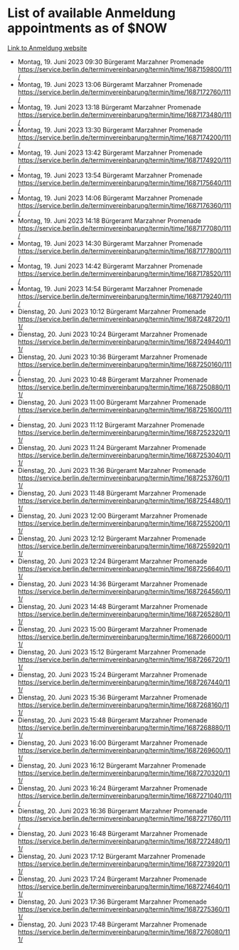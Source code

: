 # List of available Anmeldung appointments as of $NOW
[Link to Anmeldung website](https://service.berlin.de/terminvereinbarung/termin/tag.php?termin=1&anliegen[]=120686&dienstleisterlist=122210,122217,327316,122219,327312,122227,327314,122231,327346,122243,327348,122254,122252,329742,122260,329745,122262,329748,122271,327278,122273,327274,122277,327276,330436,122280,327294,122282,327290,122284,327292,122291,327270,122285,327266,122286,327264,122296,327268,150230,329760,122297,327286,122294,327284,122312,329763,122314,329775,122304,327330,122311,327334,122309,327332,317869,122281,327352,122279,329772,122283,122276,327324,122274,327326,122267,329766,122246,327318,122251,327320,122257,327322,122208,327298,122226,327300&herkunft=http%3A%2F%2Fservice.berlin.de%2Fdienstleistung%2F120686%2F)
- Montag, 19. Juni 2023 09:30 Bürgeramt Marzahner Promenade https://service.berlin.de/terminvereinbarung/termin/time/1687159800/111/
- Montag, 19. Juni 2023 13:06 Bürgeramt Marzahner Promenade https://service.berlin.de/terminvereinbarung/termin/time/1687172760/111/
- Montag, 19. Juni 2023 13:18 Bürgeramt Marzahner Promenade https://service.berlin.de/terminvereinbarung/termin/time/1687173480/111/
- Montag, 19. Juni 2023 13:30 Bürgeramt Marzahner Promenade https://service.berlin.de/terminvereinbarung/termin/time/1687174200/111/
- Montag, 19. Juni 2023 13:42 Bürgeramt Marzahner Promenade https://service.berlin.de/terminvereinbarung/termin/time/1687174920/111/
- Montag, 19. Juni 2023 13:54 Bürgeramt Marzahner Promenade https://service.berlin.de/terminvereinbarung/termin/time/1687175640/111/
- Montag, 19. Juni 2023 14:06 Bürgeramt Marzahner Promenade https://service.berlin.de/terminvereinbarung/termin/time/1687176360/111/
- Montag, 19. Juni 2023 14:18 Bürgeramt Marzahner Promenade https://service.berlin.de/terminvereinbarung/termin/time/1687177080/111/
- Montag, 19. Juni 2023 14:30 Bürgeramt Marzahner Promenade https://service.berlin.de/terminvereinbarung/termin/time/1687177800/111/
- Montag, 19. Juni 2023 14:42 Bürgeramt Marzahner Promenade https://service.berlin.de/terminvereinbarung/termin/time/1687178520/111/
- Montag, 19. Juni 2023 14:54 Bürgeramt Marzahner Promenade https://service.berlin.de/terminvereinbarung/termin/time/1687179240/111/
- Dienstag, 20. Juni 2023 10:12 Bürgeramt Marzahner Promenade https://service.berlin.de/terminvereinbarung/termin/time/1687248720/111/
- Dienstag, 20. Juni 2023 10:24 Bürgeramt Marzahner Promenade https://service.berlin.de/terminvereinbarung/termin/time/1687249440/111/
- Dienstag, 20. Juni 2023 10:36 Bürgeramt Marzahner Promenade https://service.berlin.de/terminvereinbarung/termin/time/1687250160/111/
- Dienstag, 20. Juni 2023 10:48 Bürgeramt Marzahner Promenade https://service.berlin.de/terminvereinbarung/termin/time/1687250880/111/
- Dienstag, 20. Juni 2023 11:00 Bürgeramt Marzahner Promenade https://service.berlin.de/terminvereinbarung/termin/time/1687251600/111/
- Dienstag, 20. Juni 2023 11:12 Bürgeramt Marzahner Promenade https://service.berlin.de/terminvereinbarung/termin/time/1687252320/111/
- Dienstag, 20. Juni 2023 11:24 Bürgeramt Marzahner Promenade https://service.berlin.de/terminvereinbarung/termin/time/1687253040/111/
- Dienstag, 20. Juni 2023 11:36 Bürgeramt Marzahner Promenade https://service.berlin.de/terminvereinbarung/termin/time/1687253760/111/
- Dienstag, 20. Juni 2023 11:48 Bürgeramt Marzahner Promenade https://service.berlin.de/terminvereinbarung/termin/time/1687254480/111/
- Dienstag, 20. Juni 2023 12:00 Bürgeramt Marzahner Promenade https://service.berlin.de/terminvereinbarung/termin/time/1687255200/111/
- Dienstag, 20. Juni 2023 12:12 Bürgeramt Marzahner Promenade https://service.berlin.de/terminvereinbarung/termin/time/1687255920/111/
- Dienstag, 20. Juni 2023 12:24 Bürgeramt Marzahner Promenade https://service.berlin.de/terminvereinbarung/termin/time/1687256640/111/
- Dienstag, 20. Juni 2023 14:36 Bürgeramt Marzahner Promenade https://service.berlin.de/terminvereinbarung/termin/time/1687264560/111/
- Dienstag, 20. Juni 2023 14:48 Bürgeramt Marzahner Promenade https://service.berlin.de/terminvereinbarung/termin/time/1687265280/111/
- Dienstag, 20. Juni 2023 15:00 Bürgeramt Marzahner Promenade https://service.berlin.de/terminvereinbarung/termin/time/1687266000/111/
- Dienstag, 20. Juni 2023 15:12 Bürgeramt Marzahner Promenade https://service.berlin.de/terminvereinbarung/termin/time/1687266720/111/
- Dienstag, 20. Juni 2023 15:24 Bürgeramt Marzahner Promenade https://service.berlin.de/terminvereinbarung/termin/time/1687267440/111/
- Dienstag, 20. Juni 2023 15:36 Bürgeramt Marzahner Promenade https://service.berlin.de/terminvereinbarung/termin/time/1687268160/111/
- Dienstag, 20. Juni 2023 15:48 Bürgeramt Marzahner Promenade https://service.berlin.de/terminvereinbarung/termin/time/1687268880/111/
- Dienstag, 20. Juni 2023 16:00 Bürgeramt Marzahner Promenade https://service.berlin.de/terminvereinbarung/termin/time/1687269600/111/
- Dienstag, 20. Juni 2023 16:12 Bürgeramt Marzahner Promenade https://service.berlin.de/terminvereinbarung/termin/time/1687270320/111/
- Dienstag, 20. Juni 2023 16:24 Bürgeramt Marzahner Promenade https://service.berlin.de/terminvereinbarung/termin/time/1687271040/111/
- Dienstag, 20. Juni 2023 16:36 Bürgeramt Marzahner Promenade https://service.berlin.de/terminvereinbarung/termin/time/1687271760/111/
- Dienstag, 20. Juni 2023 16:48 Bürgeramt Marzahner Promenade https://service.berlin.de/terminvereinbarung/termin/time/1687272480/111/
- Dienstag, 20. Juni 2023 17:12 Bürgeramt Marzahner Promenade https://service.berlin.de/terminvereinbarung/termin/time/1687273920/111/
- Dienstag, 20. Juni 2023 17:24 Bürgeramt Marzahner Promenade https://service.berlin.de/terminvereinbarung/termin/time/1687274640/111/
- Dienstag, 20. Juni 2023 17:36 Bürgeramt Marzahner Promenade https://service.berlin.de/terminvereinbarung/termin/time/1687275360/111/
- Dienstag, 20. Juni 2023 17:48 Bürgeramt Marzahner Promenade https://service.berlin.de/terminvereinbarung/termin/time/1687276080/111/
